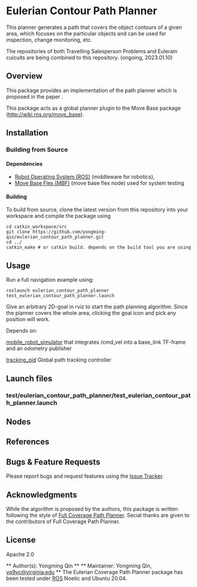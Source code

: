 # Eulerian Contour Path Planner

This planner generates a path that covers the object contours of a given area, which focuses on the particular objects and can be used for inspection, change monitoring, etc.


The repositories of both Travelling Salesperson Problems and Eulerain cuicuits are being combined to this repository. (ongoing, 2023.01.10)


## Overview

This package provides an implementation of the path planner which is proposed in the paper .

This package acts as a global planner plugin to the Move Base package (http://wiki.ros.org/move_base).


## Installation

### Building from Source

#### Dependencies

- [Robot Operating System (ROS)](http://wiki.ros.org) (middleware for robotics),
- [Move Base Flex (MBF)](http://wiki.ros.org/move_base_flex) (move base flex node) used for system testing

#### Building

To build from source, clone the latest version from this repository into your workspace and compile the package using
```
cd catkin_workspace/src
git clone https://github.com/yongming-qin/eulerian_contour_path_planner.git
cd ../
catkin_make # or catkin build. depends on the build tool you are using
```

## Usage

Run a full navigation example using:

`roslaunch eulerian_contour_path_planner test_eulerian_contour_path_planner.launch`

Give an arbitrary 2D-goal in rviz to start the path planning algorithm. Since the planner covers the whole area, clicking the goal icon and pick any position will work.

Depends on:

[mobile_robot_simulator](https://github.com/mrath/mobile_robot_simulator.git) that integrates /cmd_vel into a base_link TF-frame and an odometry publisher

[tracking_pid](https://github.com/nobleo/tracking_pid/) Global path tracking controller


## Launch files

### test/eulerian_contour_path_planner/test_eulerian_contour_path_planner.launch




## Nodes





## References


## Bugs & Feature Requests

Please report bugs and request features using the [Issue Tracker](https://github.com/yongming-qin/eulerian_contour_path_planner/issues).

[ROS]: http://www.ros.org
[rviz]: http://wiki.ros.org/rviz
[MBF]: http://wiki.ros.org/move_base_flex

## Acknowledgments

While the algorithm is proposed by the authors, this package is written following the style of [Full Coverage Path Planner](https://github.com/nobleo/full_coverage_path_planner).
Secial thanks are given to the contributors of Full Coverage Path Planner.


## License

Apache 2.0

** Author(s): Yongming Qin **
** Maintainer: Yongming Qin, yq9vc@virginia.edu **
The Eulerian Coverage Path Planner package has been tested under [ROS] Noetic and Ubuntu 20.04.


